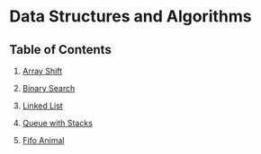 
# Data Structures and Algorithms

## Table of Contents

1) [Array Shift](https://github.com/biniamsea2/data-structures-and-algorithms-401/tree/master/challenges/ArrayShift)

2. [Binary Search](https://github.com/biniamsea2/data-structures-and-algorithms-401/tree/array-binary-search/challenges/BinarySearch)

3. [Linked List](https://github.com/biniamsea2/data-structures-and-algorithms-401/tree/master/challenges/LinkedList)

4. [Queue with Stacks](https://github.com/biniamsea2/data-structures-and-algorithms-401/tree/master/challenges/QueueWithStacks)

5. [Fifo Animal](https://github.com/biniamsea2/data-structures-and-algorithms-401/tree/fifo-animal-shelter)
